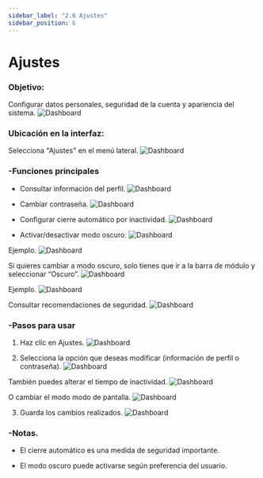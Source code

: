 ```yaml
---
sidebar_label: "2.6 Ajustes"
sidebar_position: 6
---
```


# Ajustes

### Objetivo:

Configurar datos personales, seguridad de la cuenta y apariencia del sistema.
![Dashboard](/img/img_solhub/exp.pro.1.6.ajustes/1.png)


### Ubicación en la interfaz:

Selecciona "Ajustes" en el menú lateral.
![Dashboard](/img/img_solhub/exp.pro.1.6.ajustes/2.png)

### -Funciones principales

- Consultar información del perfil.
![Dashboard](/img/img_solhub/exp.pro.1.6.ajustes/3.png)

- Cambiar contraseña.
![Dashboard](/img/img_solhub/exp.pro.1.6.ajustes/4.png)

- Configurar cierre automático por inactividad.
![Dashboard](/img/img_solhub/exp.pro.1.6.ajustes/5.png)

- Activar/desactivar modo oscuro.
![Dashboard](/img/img_solhub/exp.pro.1.6.ajustes/6.png)

Ejemplo. 
![Dashboard](/img/img_solhub/exp.pro.1.6.ajustes/7.png)

Si quieres cambiar a modo oscuro, solo tienes que ir a la barra de módulo y seleccionar “Oscuro”. 
![Dashboard](/img/img_solhub/exp.pro.1.6.ajustes/8.png)

Ejemplo.
![Dashboard](/img/img_solhub/exp.pro.1.6.ajustes/9.png)

Consultar recomendaciones de seguridad.
![Dashboard](/img/img_solhub/exp.pro.1.6.ajustes/10.png)

### -Pasos para usar


1. Haz clic en Ajustes.
![Dashboard](/img/img_solhub/exp.pro.1.6.ajustes/11.png)

2. Selecciona la opción que deseas modificar (información de perfil o contraseña).
![Dashboard](/img/img_solhub/exp.pro.1.6.ajustes/12.png)

También puedes alterar el tiempo de inactividad.
![Dashboard](/img/img_solhub/exp.pro.1.6.ajustes/13.png)

O cambiar el modo modo de pantalla. 
![Dashboard](/img/img_solhub/exp.pro.1.6.ajustes/14.png)

3. Guarda los cambios realizados.
![Dashboard](/img/img_solhub/exp.pro.1.6.ajustes/15.png)

### -Notas.

- El cierre automático es una medida de seguridad importante.

- El modo oscuro puede activarse según preferencia del usuario.